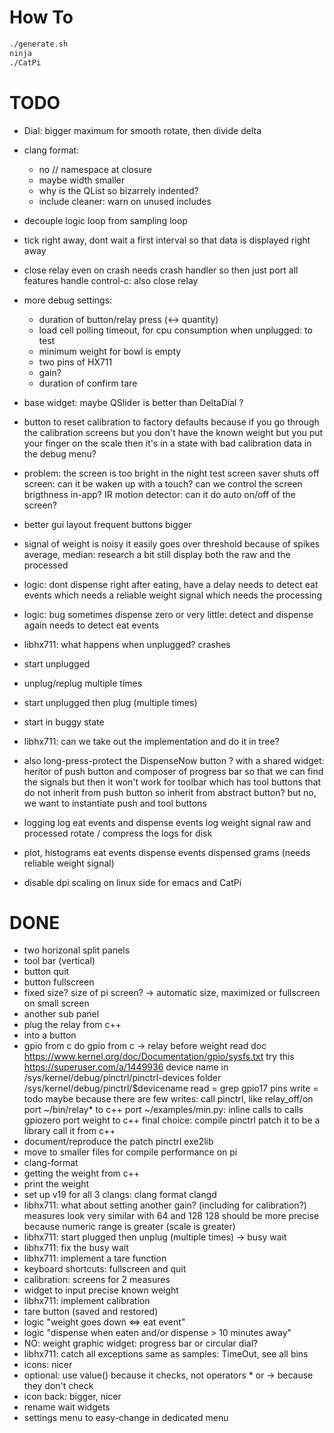 # How To
```bash
./generate.sh
ninja
./CatPi
```

# TODO


- Dial: bigger maximum for smooth rotate, then divide delta

- clang format:
  - no // namespace at closure
  - maybe width smaller
  - why is the QList<SubScreen> so bizarrely indented?
  - include cleaner: warn on unused includes

- decouple logic loop from sampling loop

- tick right away, dont wait a first interval
  so that data is displayed right away

- close relay even on crash
  needs crash handler
  so then just port all features
  handle control-c: also close relay

- more debug settings:
  - duration of button/relay press (<-> quantity)
  - load cell polling timeout, for cpu consumption when unplugged: to test
  - minimum weight for bowl is empty
  - two pins of HX711
  - gain?
  - duration of confirm tare

- base widget: maybe QSlider is better than DeltaDial ?

- button to reset calibration to factory defaults
  because if you go through the calibration screens
  but you don't have the known weight
  but you put your finger on the scale
  then it's in a state with bad calibration data
  in the debug menu?

- problem: the screen is too bright in the night
  test screen saver shuts off screen:
  can it be waken up with a touch?
  can we control the screen brigthness in-app?
  IR motion detector: can it do auto on/off of the screen?

- better gui layout
  frequent buttons bigger

- signal of weight is noisy
  it easily goes over threshold because of spikes
  average, median: research a bit
  still display both the raw and the processed

- logic: dont dispense right after eating, have a delay
  needs to detect eat events
  which needs a reliable weight signal
  which needs the processing

- logic: bug sometimes dispense zero or very little: detect and dispense again
  needs to detect eat events

- libhx711: what happens when unplugged? crashes
 - start unplugged
 - unplug/replug multiple times
 - start unplugged then plug (multiple times)
 - start in buggy state

- libhx711: can we take out the implementation and do it in tree?

- also long-press-protect the DispenseNow button ?
  with a shared widget: heritor of push button and composer of progress bar
  so that we can find the signals
  but then it won't work for toolbar which has tool buttons that do not inherit from push button
  so inherit from abstract button? but no, we want to instantiate push and tool buttons

- logging
  log eat events and dispense events
  log weight signal raw and processed
  rotate / compress the logs for disk

- plot, histograms
  eat events
  dispense events
  dispensed grams (needs reliable weight signal)

- disable dpi scaling on linux side for emacs and CatPi

# DONE
- two horizonal split panels
- tool bar (vertical)
- button quit
- button fullscreen
- fixed size? size of pi screen?
-> automatic size, maximized or fullscreen on small screen
- another sub panel
- plug the relay from c++
- into a button
- gpio from c
do gpio from c -> relay before weight
  read doc https://www.kernel.org/doc/Documentation/gpio/sysfs.txt
  try this https://superuser.com/a/1449936
  device name in /sys/kernel/debug/pinctrl/pinctrl-devices
  folder /sys/kernel/debug/pinctrl/$devicename
  read = grep gpio17 pins
  write = todo
  maybe because there are few writes:
  call pinctrl, like relay_off/on
  port ~/bin/relay* to c++
  port ~/examples/min.py:
    inline calls to calls gpiozero
  port weight to c++
  final choice: compile pinctrl
  patch it to be a library
  call it from c++
- document/reproduce the patch pinctrl exe2lib
- move to smaller files for compile performance on pi
- clang-format
- getting the weight from c++
- print the weight
- set up v19 for all 3 clangs: clang format clangd
- libhx711: what about setting another gain? (including for calibration?)
  measures look very similar with 64 and 128
  128 should be more precise because numeric range is greater (scale is greater)
- libhx711: start plugged then unplug (multiple times) -> busy wait
- libhx711: fix the busy wait
- libhx711: implement a tare function
- keyboard shortcuts: fullscreen and quit
- calibration: screens for 2 measures
- widget to input precise known weight
- libhx711: implement calibration
- tare button (saved and restored)
- logic "weight goes down <=> eat event"
- logic "dispense when eaten and/or dispense > 10 minutes away"
- NO: weight graphic widget: progress bar or circular dial?
- libhx711: catch all exceptions same as samples: TimeOut, see all bins
- icons: nicer
- optional: use value() because it checks, not operators * or -> because they don't check
- icon back: bigger, nicer
- rename wait widgets
- settings menu to easy-change in dedicated menu
